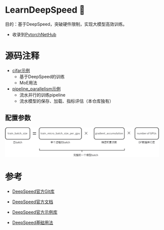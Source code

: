 # LearnDeepSpeed 🚀
目的：基于DeepSpeed，突破硬件限制，实现大模型高效训练。

- 收录到[PytorchNetHub](https://github.com/bobo0810/PytorchNetHub)



# 源码注释

- [cifar示例](training/cifar/README.md)
  - 基于DeepSpeed的训练
  - MoE用法
- [pipeline_parallelism示例](training/pipeline_parallelism)
  - 流水并行的训练pipeline
  - 流水模型的保存、加载、指标评估（本仓库独有）



## 配置参数

![img.png](assets/img.png)





# 参考

- [DeepSpeed官方Git库](https://github.com/microsoft/DeepSpeed)  

- [DeepSpeed官方文档](https://www.deepspeed.ai/getting-started/) 

- [DeepSpeed官方示例库](https://github.com/microsoft/DeepSpeedExamples)  

- [DeepSpeed基础用法](https://github.com/microsoft/DeepSpeedExamples/blob/master/training/HelloDeepSpeed/README.md) 